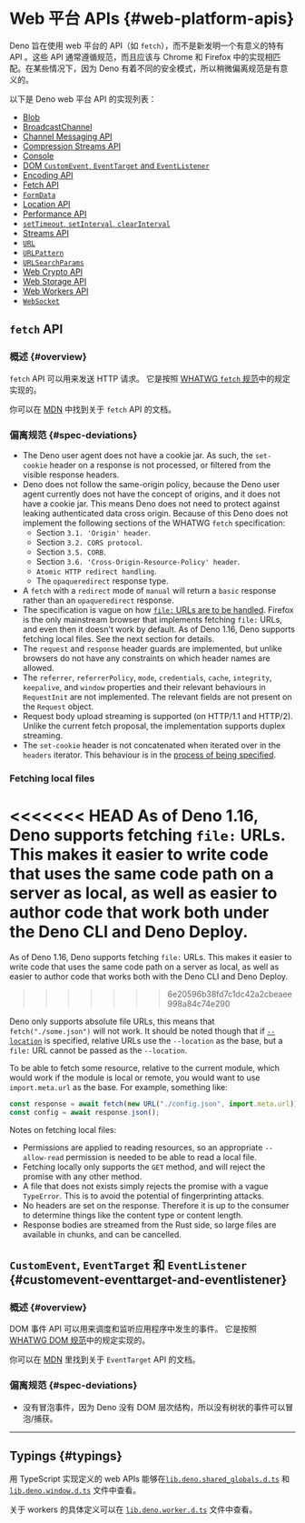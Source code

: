 # Web 平台 APIs {#web-platform-apis}

Deno 旨在使用 web 平台的 API（如 `fetch`），而不是新发明一个有意义的特有 API 。这些 API 通常遵循规范，而且应该与 Chrome 和 Firefox 中的实现相匹配。在某些情况下，因为 Deno
有着不同的安全模式，所以稍微偏离规范是有意义的。

以下是 Deno web 平台 API 的实现列表：

- [Blob](https://developer.mozilla.org/en-US/docs/Web/API/Blob)
- [BroadcastChannel](https://developer.mozilla.org/en-US/docs/Web/API/BroadcastChannel)
- [Channel Messaging API](https://developer.mozilla.org/en-US/docs/Web/API/Channel_Messaging_API)
- [Compression Streams API](https://developer.mozilla.org/en-US/docs/Web/API/Compression_Streams_API)
- [Console](https://developer.mozilla.org/en-US/docs/Web/API/Console)
- [DOM `CustomEvent`, `EventTarget` and `EventListener`](#customevent-eventtarget-and-eventlistener)
- [Encoding API](https://developer.mozilla.org/en-US/docs/Web/API/Encoding_API)
- [Fetch API](#fetch-api)
- [`FormData`](https://developer.mozilla.org/en-US/docs/Web/API/FormData)
- [Location API](./location_api.md)
- [Performance API](https://developer.mozilla.org/en-US/docs/Web/API/Performance)
- [`setTimeout`, `setInterval`, `clearInterval`](https://developer.mozilla.org/en-US/docs/Web/API/setTimeout)
- [Streams API](https://developer.mozilla.org/en-US/docs/Web/API/Streams_API)
- [`URL`](https://developer.mozilla.org/en-US/docs/Web/API/URL)
- [`URLPattern`](https://developer.mozilla.org/en-US/docs/Web/API/URLPattern)
- [`URLSearchParams`](https://developer.mozilla.org/en-US/docs/Web/API/URLSearchParams)
- [Web Crypto API](https://developer.mozilla.org/en-US/docs/Web/API/Web_Crypto_API)
- [Web Storage API](./web_storage_api.md)
- [Web Workers API](https://developer.mozilla.org/en-US/docs/Web/API/Worker)
- [`WebSocket`](https://developer.mozilla.org/en-US/docs/Web/API/WebSocket)

## `fetch` API

### 概述 {#overview}

`fetch` API 可以用来发送 HTTP 请求。 它是按照 [WHATWG `fetch` 规范](https://fetch.spec.whatwg.org/)中的规定实现的。

你可以在 [MDN](https://developer.mozilla.org/zh-CN/docs/Web/API/Fetch_API) 中找到关于 `fetch` API 的文档。

### 偏离规范 {#spec-deviations}

- The Deno user agent does not have a cookie jar. As such, the `set-cookie` header on a response is not processed, or
  filtered from the visible response headers.
- Deno does not follow the same-origin policy, because the Deno user agent currently does not have the concept of
  origins, and it does not have a cookie jar. This means Deno does not need to protect against leaking authenticated
  data cross origin. Because of this Deno does not implement the following sections of the WHATWG `fetch` specification:
  - Section `3.1. 'Origin' header`.
  - Section `3.2. CORS protocol`.
  - Section `3.5. CORB`.
  - Section `3.6. 'Cross-Origin-Resource-Policy' header`.
  - `Atomic HTTP redirect handling`.
  - The `opaqueredirect` response type.
- A `fetch` with a `redirect` mode of `manual` will return a `basic` response rather than an `opaqueredirect` response.
- The specification is vague on how [`file:` URLs are to be handled](https://fetch.spec.whatwg.org/#scheme-fetch).
  Firefox is the only mainstream browser that implements fetching `file:` URLs, and even then it doesn't work by
  default. As of Deno 1.16, Deno supports fetching local files. See the next section for details.
- The `request` and `response` header guards are implemented, but unlike browsers do not have any constraints on which
  header names are allowed.
- The `referrer`, `referrerPolicy`, `mode`, `credentials`, `cache`, `integrity`, `keepalive`, and `window` properties
  and their relevant behaviours in `RequestInit` are not implemented. The relevant fields are not present on the
  `Request` object.
- Request body upload streaming is supported (on HTTP/1.1 and HTTP/2). Unlike the current fetch proposal, the
  implementation supports duplex streaming.
- The `set-cookie` header is not concatenated when iterated over in the `headers` iterator. This behaviour is in the
  [process of being specified](https://github.com/whatwg/fetch/pull/1346).

### Fetching local files

<<<<<<< HEAD
As of Deno 1.16, Deno supports fetching `file:` URLs. This makes it easier to write code that uses the same code path on
a server as local, as well as easier to author code that work both under the Deno CLI and Deno Deploy.
=======
As of Deno 1.16, Deno supports fetching `file:` URLs. This makes it easier to
write code that uses the same code path on a server as local, as well as easier
to author code that works both with the Deno CLI and Deno Deploy.
>>>>>>> 6e20596b38fd7c1dc42a2cbeaee998a84c74e290

Deno only supports absolute file URLs, this means that `fetch("./some.json")` will not work. It should be noted though
that if [`--location`](./location_api.md) is specified, relative URLs use the `--location` as the base, but a `file:`
URL cannot be passed as the `--location`.

To be able to fetch some resource, relative to the current module, which would work if the module is local or remote,
you would want to use `import.meta.url` as the base. For example, something like:

```js
const response = await fetch(new URL("./config.json", import.meta.url));
const config = await response.json();
```

Notes on fetching local files:

- Permissions are applied to reading resources, so an appropriate `--allow-read` permission is needed to be able to read
  a local file.
- Fetching locally only supports the `GET` method, and will reject the promise with any other method.
- A file that does not exists simply rejects the promise with a vague `TypeError`. This is to avoid the potential of
  fingerprinting attacks.
- No headers are set on the response. Therefore it is up to the consumer to determine things like the content type or
  content length.
- Response bodies are streamed from the Rust side, so large files are available in chunks, and can be cancelled.

## `CustomEvent`, `EventTarget` 和 `EventListener` {#customevent-eventtarget-and-eventlistener}

### 概述 {#overview}

DOM 事件 API 可以用来调度和监听应用程序中发生的事件。 它是按照 [WHATWG DOM 规范](https://dom.spec.whatwg.org/#events)中的规定实现的。

你可以在 [MDN](https://developer.mozilla.org/zh-CN/docs/Web/API/EventTarget) 里找到关于 `EventTarget` API 的文档。

### 偏离规范 {#spec-deviations}

- 没有冒泡事件，因为 Deno 没有 DOM 层次结构，所以没有树状的事件可以冒泡/捕获。

---

## Typings {#typings}

用 TypeScript 实现定义的 web APIs
能够在[`lib.deno.shared_globals.d.ts`](https://github.com/denoland/deno/blob/$CLI_VERSION/cli/dts/lib.deno.shared_globals.d.ts)
和 [`lib.deno.window.d.ts`](https://github.com/denoland/deno/blob/$CLI_VERSION/cli/dts/lib.deno.window.d.ts) 文件中查看。

关于 workers 的具体定义可以在
[`lib.deno.worker.d.ts`](https://github.com/denoland/deno/blob/$CLI_VERSION/cli/dts/lib.deno.worker.d.ts) 文件中查看。
